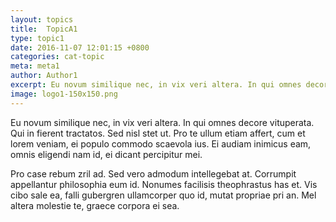 ```yaml
---
layout: topics
title:  TopicA1
type: topic1
date: 2016-11-07 12:01:15 +0800
categories: cat-topic
meta: meta1
author: Author1
excerpt: Eu novum similique nec, in vix veri altera. In qui omnes decore vituperata. Qui in fierent tractatos. Sed nisl stet ut. Pro te ullum etiam affert, cum et lorem veniam, ei populo commodo scaevola ius. Ei audiam inimicus eam, omnis eligendi nam id, ei dicant percipitur mei.
image: logo1-150x150.png
---
```


Eu novum similique nec, in vix veri altera. In qui omnes decore vituperata. Qui in fierent tractatos. Sed nisl stet ut. Pro te ullum etiam affert, cum et lorem veniam, ei populo commodo scaevola ius. Ei audiam inimicus eam, omnis eligendi nam id, ei dicant percipitur mei.

Pro case rebum zril ad. Sed vero admodum intellegebat at. Corrumpit appellantur philosophia eum id. Nonumes facilisis theophrastus has et. Vis cibo sale ea, falli gubergren ullamcorper quo id, mutat propriae pri an. Mel altera molestie te, graece corpora ei sea.